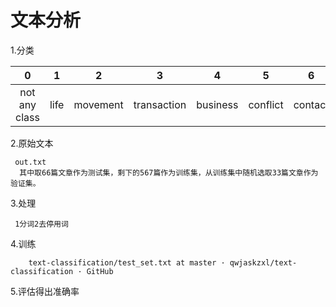# 文本分析

1.分类

|0|1|2|3|4|5|6|7|8|
|:-:|:-:|:-:|:-:|:-:|:-:|:-:|:-:|:-:|
|not any class|life|movement|transaction|business|conflict|contact|personnel|justice|

2.原始文本

     out.txt  
      其中取66篇文章作为测试集，剩下的567篇作为训练集，从训练集中随机选取33篇文章作为验证集。

3.处理

     1分词2去停用词
  
4.训练

        text-classification/test_set.txt at master · qwjaskzxl/text-classification · GitHub

5.评估得出准确率
